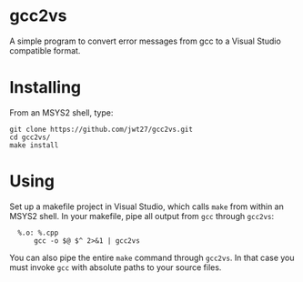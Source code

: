 # gcc2vs
A simple program to convert error messages from gcc to a Visual Studio compatible format.

# Installing
From an MSYS2 shell, type:

    git clone https://github.com/jwt27/gcc2vs.git
    cd gcc2vs/
    make install
    
# Using
Set up a makefile project in Visual Studio, which calls `make` from within an MSYS2 shell. In your makefile, pipe all output from `gcc` through `gcc2vs`:
  
      %.o: %.cpp
          gcc -o $@ $^ 2>&1 | gcc2vs
          
You can also pipe the entire `make` command through `gcc2vs`. In that case you must invoke `gcc` with absolute paths to your source files.

